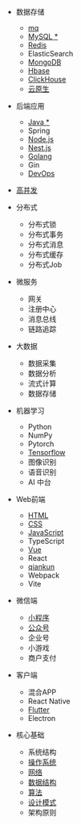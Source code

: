 * 数据存储
  * [mq](mq.md)
  * [MySQL *](mysql.md)
  * [Redis](redis.md)
  * ElasticSearch
  * [MongoDB](mongodb.md)
  * [Hbase](hbase.md)
  * [ClickHouse](clickhouse.md)
  * [云原生](aws.md)

* 后端应用
  * [Java *](java.md)
  * Spring
  * [Node.js](node.md)
  * [Nest.js](nest.md)
  * [Golang](golang.md)
  * Gin
  * [DevOps](devops.md)

* [高并发](high-concurrency.md)
  
* 分布式
  * 分布式锁
  * 分布式事务
  * 分布式消息
  * 分布式缓存
  * 分布式Job

* 微服务
  * 网关
  * 注册中心
  * 消息总线
  * 链路追踪

* 大数据
  * 数据采集
  * 数据分析
  * 流式计算
  * 数据存储

* 机器学习
  * Python
  * NumPy
  * Pytorch
  * [Tensorflow](tensorflow.md)
  * 图像识别
  * 语音识别
  * AI 中台

* Web前端
  * [HTML](html.md)
  * [CSS](css.md)
  * [JavaScript](javascript.md)
  * TypeScript
  * [Vue](vue.md)
  * React
  * [qiankun](qiankun.md)
  * Webpack
  * Vite

* 微信端
  * [小程序](wechat-miniapp.md)
  * [公众号](wechat-official-accounts.md)
  * 企业号
  * 小游戏
  * 商户支付

* 客户端
  * 混合APP
  * React Native
  * [Flutter](flutter.md)
  * Electron

* 核心基础
  * 系统结构
  * [操作系统](operating-system.md)
  * [网络](network.md)
  * [数据结构](data-structure.md)
  * [算法](algorithm.md)
  * [设计模式](design-pattern.md)
  * 架构原则